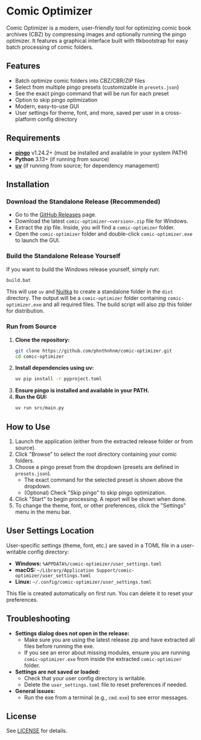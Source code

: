 # Comic Optimizer

Comic Optimizer is a modern, user-friendly tool for optimizing comic book archives (CBZ) by compressing images and optionally running the pingo optimizer. It features a graphical interface built with ttkbootstrap for easy batch processing of comic folders.

## Features

- Batch optimize comic folders into CBZ/CBR/ZIP files
- Select from multiple pingo presets (customizable in `presets.json`)
- See the exact pingo command that will be run for each preset
- Option to skip pingo optimization
- Modern, easy-to-use GUI
- User settings for theme, font, and more, saved per user in a cross-platform config directory

## Requirements

- **[pingo](https://css-ig.net/pingo)** v1.24.2+ (must be installed and available in your system PATH)
- **Python** 3.13+ (if running from source)
- **[uv](https://docs.astral.sh/uv/)** (if running from source; for dependency management)

## Installation

### Download the Standalone Release (Recommended)

- Go to the [GitHub Releases](https://github.com/phnthnhnm/comic-optimizer/releases) page.
- Download the latest `comic-optimizer-<version>.zip` file for Windows.
- Extract the zip file. Inside, you will find a `comic-optimizer` folder.
- Open the `comic-optimizer` folder and double-click `comic-optimizer.exe` to launch the GUI.

### Build the Standalone Release Yourself

If you want to build the Windows release yourself, simply run:

```bat
build.bat
```

This will use `uv` and [Nuitka](https://nuitka.net/) to create a standalone folder in the `dist` directory. The output
will be a `comic-optimizer` folder containing `comic-optimizer.exe` and all required files. The build script will also
zip this folder for distribution.

### Run from Source

1. **Clone the repository:**
   ```sh
   git clone https://github.com/phnthnhnm/comic-optimizer.git
   cd comic-optimizer
   ```
2. **Install dependencies using uv:**
   ```sh
   uv pip install -r pyproject.toml
   ```
3. **Ensure pingo is installed and available in your PATH.**
4. **Run the GUI:**
   ```sh
   uv run src/main.py
   ```

## How to Use

1. Launch the application (either from the extracted release folder or from source).
2. Click "Browse" to select the root directory containing your comic folders.
3. Choose a pingo preset from the dropdown (presets are defined in `presets.json`).
   - The exact command for the selected preset is shown above the dropdown.
   - (Optional) Check "Skip pingo" to skip pingo optimization.
4. Click "Start" to begin processing. A report will be shown when done.
5. To change the theme, font, or other preferences, click the "Settings" menu in the menu bar.

## User Settings Location

User-specific settings (theme, font, etc.) are saved in a TOML file in a user-writable config directory:

- **Windows:** `%APPDATA%/comic-optimizer/user_settings.toml`
- **macOS:** `~/Library/Application Support/comic-optimizer/user_settings.toml`
- **Linux:** `~/.config/comic-optimizer/user_settings.toml`

This file is created automatically on first run. You can delete it to reset your preferences.

## Troubleshooting

- **Settings dialog does not open in the release:**
    - Make sure you are using the latest release zip and have extracted all files before running the exe.
    - If you see an error about missing modules, ensure you are running `comic-optimizer.exe` from inside the extracted
      `comic-optimizer` folder.
- **Settings are not saved or loaded:**
    - Check that your user config directory is writable.
    - Delete the `user_settings.toml` file to reset preferences if needed.
- **General issues:**
    - Run the exe from a terminal (e.g., `cmd.exe`) to see error messages.

## License

See [LICENSE](LICENSE) for details.
